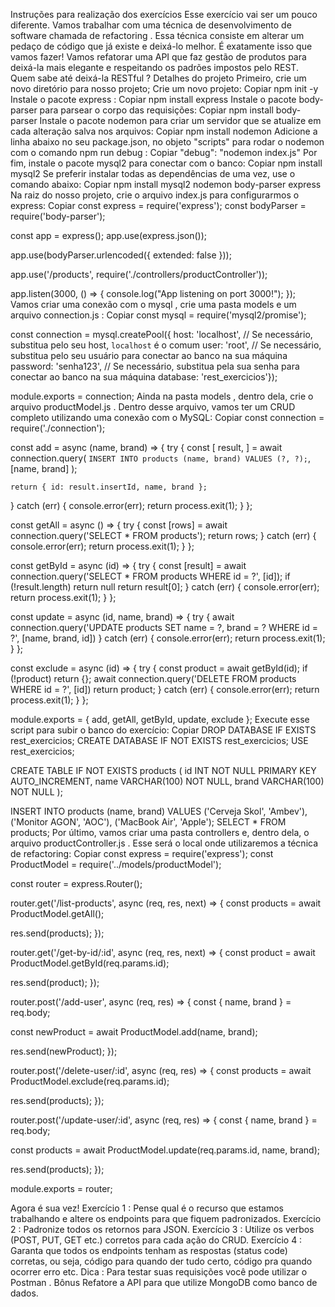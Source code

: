 Instruções para realização dos exercícios
Esse exercício vai ser um pouco diferente. Vamos trabalhar com uma técnica de desenvolvimento de software chamada de refactoring .
Essa técnica consiste em alterar um pedaço de código que já existe e deixá-lo melhor. É exatamente isso que vamos fazer!
Vamos refatorar uma API que faz gestão de produtos para deixá-la mais elegante e respeitando os padrões impostos pelo REST. Quem sabe até deixá-la RESTful ?
Detalhes do projeto
Primeiro, crie um novo diretório para nosso projeto;
Crie um novo projeto:
Copiar
npm init -y
Instale o pacote express :
Copiar
npm install express
Instale o pacote body-parser para parsear o corpo das requisições:
Copiar
npm install body-parser
Instale o pacote nodemon para criar um servidor que se atualize em cada alteração salva nos arquivos:
Copiar
npm install nodemon
Adicione a linha abaixo no seu package.json, no objeto "scripts" para rodar o nodemon com o comando npm run debug :
Copiar
"debug": "nodemon index.js"
Por fim, instale o pacote mysql2 para conectar com o banco:
Copiar
npm install mysql2
Se preferir instalar todas as dependências de uma vez, use o comando abaixo:
Copiar
npm install mysql2 nodemon body-parser express
Na raiz do nosso projeto, crie o arquivo index.js para configurarmos o express:
Copiar
const express = require('express');
const bodyParser = require('body-parser');

const app = express();
app.use(express.json());

app.use(bodyParser.urlencoded({ extended: false }));

app.use('/products', require('./controllers/productController'));

app.listen(3000, () => {
  console.log("App listening on port 3000!");
});
Vamos criar uma conexão com o mysql , crie uma pasta models e um arquivo connection.js :
Copiar
const mysql = require('mysql2/promise');

const connection = mysql.createPool({
  host: 'localhost', // Se necessário, substitua pelo seu host, `localhost` é o comum
  user: 'root', // Se necessário, substitua pelo seu usuário para conectar ao banco na sua máquina
  password: 'senha123', // Se necessário, substitua pela sua senha para conectar ao banco na sua máquina
  database: 'rest_exercicios'});

module.exports = connection;
Ainda na pasta models , dentro dela, crie o arquivo productModel.js . Dentro desse arquivo, vamos ter um CRUD completo utilizando uma conexão com o MySQL:
Copiar
const connection = require('./connection');

const add = async (name, brand) => {
  try {
    const [
      result,
    ] = await connection.query(
      `INSERT INTO products (name, brand) VALUES (?, ?);`,
      [name, brand]
    );

    return { id: result.insertId, name, brand };
  } catch (err) {
    console.error(err);
    return process.exit(1);
  }
};

const getAll = async () => {
  try {
    const [rows] = await connection.query('SELECT * FROM products');
    return rows;
  } catch (err) {
    console.error(err);
    return process.exit(1);
  }
};

const getById = async (id) => {
  try {
    const [result] = await connection.query('SELECT * FROM products WHERE id = ?', [id]);
    if (!result.length) return null
    return result[0];
  } catch (err) {
    console.error(err);
    return process.exit(1);
  }
};

const update = async (id, name, brand) => {
  try {
    await connection.query('UPDATE products SET name = ?, brand = ? WHERE id = ?', [name, brand, id])
  } catch (err) {
    console.error(err);
    return process.exit(1);
  }
};

const exclude = async (id) => {
  try {
    const product = await getById(id);
    if (!product) return {};
    await connection.query('DELETE FROM products WHERE id = ?', [id])
    return product;
  } catch (err) {
    console.error(err);
    return process.exit(1);
  }
};

module.exports = { add, getAll, getById, update, exclude };
Execute esse script para subir o banco do exercício:
Copiar
DROP DATABASE IF EXISTS rest_exercicios;
CREATE DATABASE IF NOT EXISTS rest_exercicios;
USE rest_exercicios;

CREATE TABLE IF NOT EXISTS products (
    id INT NOT NULL PRIMARY KEY AUTO_INCREMENT,
    name VARCHAR(100) NOT NULL,
    brand VARCHAR(100) NOT NULL
);

INSERT INTO products (name, brand)
VALUES ('Cerveja Skol', 'Ambev'),
       ('Monitor AGON', 'AOC'),
       ('MacBook Air', 'Apple');
SELECT * FROM products;
Por último, vamos criar uma pasta controllers e, dentro dela, o arquivo productController.js . Esse será o local onde utilizaremos a técnica de refactoring:
Copiar
const express = require('express');
const ProductModel = require('../models/productModel');

const router = express.Router();

router.get('/list-products', async (req, res, next) => {
  const products = await ProductModel.getAll();

  res.send(products);
});

router.get('/get-by-id/:id', async (req, res, next) => {
  const product = await ProductModel.getById(req.params.id);

  res.send(product);
});

router.post('/add-user', async (req, res) => {
  const { name, brand } = req.body;

  const newProduct = await ProductModel.add(name, brand);

  res.send(newProduct);
});

router.post('/delete-user/:id', async (req, res) => {
  const products = await ProductModel.exclude(req.params.id);

  res.send(products);
});

router.post('/update-user/:id', async (req, res) => {
  const { name, brand } = req.body;

  const products = await ProductModel.update(req.params.id, name, brand);

  res.send(products);
});

module.exports = router;

Agora é sua vez!
Exercício 1 : Pense qual é o recurso que estamos trabalhando e altere os endpoints para que fiquem padronizados.
Exercício 2 : Padronize todos os retornos para JSON.
Exercício 3 : Utilize os verbos (POST, PUT, GET etc.) corretos para cada ação do CRUD.
Exercício 4 : Garanta que todos os endpoints tenham as respostas (status code) corretas, ou seja, código para quando der tudo certo, código pra quando ocorrer erro etc.
Dica : Para testar suas requisições você pode utilizar o Postman .
Bônus
Refatore a API para que utilize MongoDB como banco de dados.
